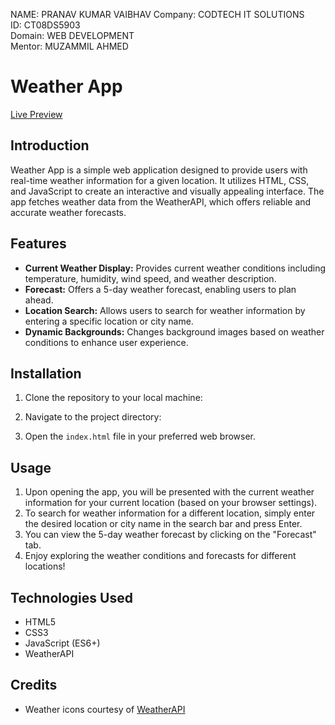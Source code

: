 NAME: PRANAV KUMAR VAIBHAV
Company: CODTECH IT SOLUTIONS          
ID: CT08DS5903                        
Domain: WEB DEVELOPMENT               
Mentor: MUZAMMIL AHMED
# Weather App
[Live Preview](https://get-weather-detail.netlify.app)
## Introduction
Weather App is a simple web application designed to provide users with real-time weather information for a given location. It utilizes HTML, CSS, and JavaScript to create an interactive and visually appealing interface. The app fetches weather data from the WeatherAPI, which offers reliable and accurate weather forecasts.

## Features
- **Current Weather Display:** Provides current weather conditions including temperature, humidity, wind speed, and weather description.
- **Forecast:** Offers a 5-day weather forecast, enabling users to plan ahead.
- **Location Search:** Allows users to search for weather information by entering a specific location or city name.
- **Dynamic Backgrounds:** Changes background images based on weather conditions to enhance user experience.

## Installation
1. Clone the repository to your local machine:

2. Navigate to the project directory:

3. Open the `index.html` file in your preferred web browser.

## Usage
1. Upon opening the app, you will be presented with the current weather information for your current location (based on your browser settings).
2. To search for weather information for a different location, simply enter the desired location or city name in the search bar and press Enter.
3. You can view the 5-day weather forecast by clicking on the "Forecast" tab.
4. Enjoy exploring the weather conditions and forecasts for different locations!

## Technologies Used
- HTML5
- CSS3
- JavaScript (ES6+)
- WeatherAPI

## Credits
- Weather icons courtesy of [WeatherAPI](https://www.weatherapi.com/)

